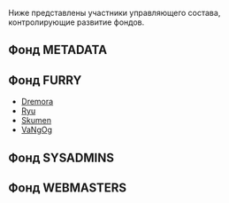 Ниже представлены участники управляющего состава, контролирующие развитие фондов.

## Фонд METADATA

## Фонд FURRY

* [Dremora](dremora)
* [Ryu](ryu)
* [Skumen](skumen)
* [VaNgOg](vangog)

## Фонд SYSADMINS

## Фонд WEBMASTERS
